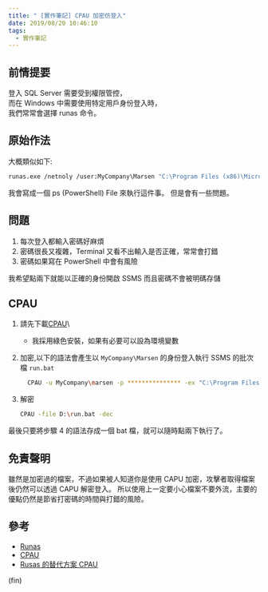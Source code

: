```yaml
---
title: " [實作筆記] CPAU 加密仿登入"
date: 2019/08/20 10:46:10
tags:
  - 實作筆記
---
```


## 前情提要

登入 SQL Server 需要受到權限管控，  
而在 Windows 中需要使用特定用戶身份登入時，  
我們常常會選擇 runas 命令。

## 原始作法

大概類似如下:

```bash
runas.exe /netnoly /user:MyCompany\Marsen "C:\Program Files (x86)\Microsoft SQL Server\140\Tools\Binn\ManagementStudio\Ssms.exe"
```

我會寫成一個 ps (PowerShell) File 來執行這件事。
但是會有一些問題。

## 問題

1. 每次登入都輸入密碼好麻煩
2. 密碼很長又複雜，Terminal 又看不出輸入是否正確，常常會打錯
3. 密碼如果寫在 PowerShell 中會有風險

我希望點兩下就能以正確的身份開啟 SSMS 而且密碼不會被明碼存儲

## CPAU

1. 請先下載[CPAU](https://www.joeware.net/freetools/tools/cpau/)\

   - 我採用綠色安裝，如果有必要可以設為環境變數

2. 加密,以下的語法會產生以 `MyCompany\Marsen` 的身份登入執行 SSMS 的批次檔 `run.bat`

   ```bash
     CPAU -u MyCompany\marsen -p *************** -ex "C:\Program Files (x86)\Microsoft SQL Server\140\Tools\Binn\ManagementStudio\Ssms.exe" -enc -file D:\run.bat
   ```

3. 解密

   ```bash
   CPAU -file D:\run.bat -dec
   ```

最後只要將步驟 4 的語法存成一個 bat 檔，就可以隨時點兩下執行了。

## 免責聲明

雖然是加密過的檔案，不過如果被人知道你是使用 CAPU 加密，攻擊者取得檔案後仍然可以透過 CAPU 解密登入。
所以使用上一定要小心檔案不要外流，主要的優點仍然是節省打密碼的時間與打錯的風險。

## 參考

- [Runas](<https://docs.microsoft.com/en-us/previous-versions/windows/it-pro/windows-server-2012-r2-and-2012/cc771525(v%3Dws.11)>)
- [CPAU](https://www.joeware.net/freetools/tools/cpau/)
- [Rusas 的替代方案 CPAU](https://blog.xuite.net/billchu1109/wretch/142970080-Rusas%E7%9A%84%E6%9B%BF%E4%BB%A3%E6%96%B9%E6%A1%88CPAU)

(fin)
